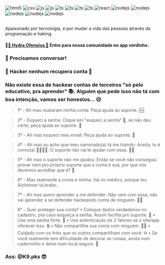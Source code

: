 <div style="display: inline_block">
  <img align="center" alt="html5" src="https://img.shields.io/badge/HTML5-E34F26?style=for-the-badge&logo=html5&logoColor=white" />
  <img align="center" alt="css" src="https://img.shields.io/badge/CSS3-1572B6?style=for-the-badge&logo=css3&logoColor=white" />
  <img align="center" alt="js" src="https://img.shields.io/badge/JavaScript-F7DF1E?style=for-the-badge&logo=javascript&logoColor=black" />
  <img align="center" alt="js" src="https://img.shields.io/badge/PHP-777BB4?style=for-the-badge&logo=php&logoColor=white" />
  <img align="center" alt="ts" src="https://img.shields.io/badge/Python-3776AB?style=for-the-badge&logo=python&logoColor=white" />
   <img align="center" alt="ts" src="https://img.shields.io/badge/SQLite-07405E?style=for-the-badge&logo=sqlite&logoColor=white" />
  <img align="center" alt="ts" src="https://img.shields.io/badge/TypeScript-007ACC?style=for-the-badge&logo=typescript&logoColor=white" />
  <img align="center" alt="ts" src="https://img.shields.io/badge/C%23-239120?style=for-the-badge&logo=c-sharp&logoColor=white" />
  <img align="center" alt="react" src="https://img.shields.io/badge/React-20232A?style=for-the-badge&logo=react&logoColor=61DAFB" />
  <img align="center" alt="nodejs" src="https://img.shields.io/badge/Node.js-43853D?style=for-the-badge&logo=node.js&logoColor=white" />
  <img align="center" alt="nodejs" src="https://img.shields.io/badge/Linux-FCC624?style=for-the-badge&logo=linux&logoColor=black" />
 <img align="center" alt="nodejs" src="https://img.shields.io/badge/Windows-0078D6?style=for-the-badge&logo=windows&logoColor=white" />
 <img align="center" alt="nodejs" src="https://img.shields.io/badge/GIT-E44C30?style=for-the-badge&logo=git&logoColor=white" />
  <img align="center" alt="nodejs" src="https://img.shields.io/badge/Spotify-1ED760?&style=for-the-badge&logo=spotify&logoColor=white" />
  
</div><br/>

Apaixonado por tecnologia, e por mudar a vida das pessoas através da programação e haking.






#### 💠[🎩 Hydra Ofensiva 🎩](https://chat.whatsapp.com/F8eIP4mnavP3K8shnFR9aP) Entre para nossa comunidade no app verdinho.




### 💬 Precisamos conversar!
### 🚫 Hacker nenhum recupera conta 🚫 



### Não existe essa de hackear contas de terceiros "só pelo educativo, pra aprender" 📚. Alguém que pede isso não tá com boa intenção, vamos ser honestos... 😒


> 1º - Ah mas roubaram minha conta:
Peça ajuda ao suporte. 🆘

> 2º - Esqueci a senha:
Clique em "esqueci a senha" 🤔, se não deu certo, peça ajuda ao suporte. 🙏

> 3º - Ah mas esqueci meu email:
Peça ajuda ao suporte. 📧

> 4º - Ah mas eu acho que meu namorado(a) tá me traindo:
Aceita, tu é corno(a) 🤷‍♀️🤷‍♂️. O suporte não vai te ajudar com essa. 🙅‍♂️

> 5º - Ah mas o suporte não me ajudou:
Então se você não conseguiu provar nem pro próprio suporte que a conta é sua, por que nós devemos acreditar que é? 🤨

> 6º - Mas realmente a conta é minha:
Vai no médico, porque teu Alzheimer tá brabo. 

> 7º - Ah mas quero aprender a me defender:
Não vem com essa, não vai aprender a se defender hackeando conta de ninguém. 🙅‍♂️

> 8° - Quer proteger sua conta?
• Coloque dados verdadeiros no cadastro, pra caso esqueça a senha. Assim facilita pro suporte. 📝
• Use uma senha forte. 🔐
• Use autenticação de 2 fatores se o site/app oferecer isso. 🔒
• Não compartilhe sua conta com ninguém. 🙅‍♀️
• Cuidado com os links que os outros compartilham com você. 🌐
• Se você realmente tem dificuldade de decorar as coisas, anota num caderninho e deixe num local seguro. 📒

### Ass: @K9.pks 😎
